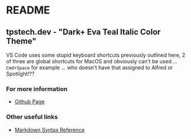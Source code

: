 # README

## tpstech.dev - "Dark+ Eva Teal Italic Color Theme"

VS Code uses some stupid keyboard shortcuts previously outlined here, 2 of three are global shortcuts for MacOS and obviously can't be used ... `Cmd+Space` for example ... who doesn't have that assigned to Alfred or Spotlight!??

### For more information

- [Github Page](https://github.com/jdold07/dark-plus-eva-teal-italic-color-theme)

### Other useful links

- [Markdown Syntax Reference](https://help.github.com/articles/markdown-basics/)
